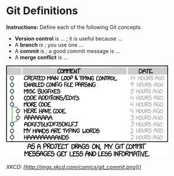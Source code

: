 # Git Definitions

**Instructions:** Define each of the following Git concepts.

* **Version control** is ... ; it is useful because ...
* A **branch** is ; you use one ... 
* A **commit** is ; a good commit message is ... 
* A **merge conflict** is ... 

![Git Commit](images/git_commit.png)

*XKCD:* *[http://imgs.xkcd.com/comics/git_commit.png]()*


